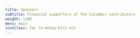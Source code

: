 ```yaml
---
title: Sponsors
subtitle: Financial supporters of the Cucumber contributors
weight: 1180
menu: main
iconClass: fas fa-money-bill-alt
---
```


<script src="https://opencollective.com/cucumber/banner.js"></script>
